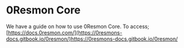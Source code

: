 # 0Resmon Core

We have a guide on how to use 0Resmon Core. To access; [https://docs.0resmon.com/](https://0resmons-docs.gitbook.io/0resmon/)https://0resmons-docs.gitbook.io/0resmon/
